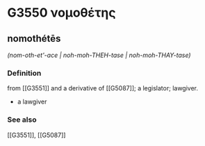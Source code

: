 # G3550 νομοθέτης

## nomothétēs

_(nom-oth-et'-ace | noh-moh-THEH-tase | noh-moh-THAY-tase)_

### Definition

from [[G3551]] and a derivative of [[G5087]]; a legislator; lawgiver.

- a lawgiver

### See also

[[G3551]], [[G5087]]

